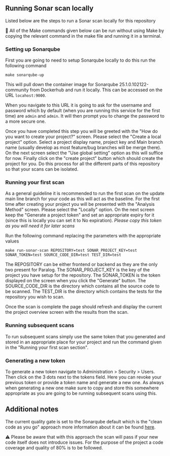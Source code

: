 ## Running Sonar scan locally

Listed below are the steps to run a Sonar scan locally for this repository

:large_blue_circle: All of the Make commands given below can be run without using Make by copying the relevant command in the make file and running it in a terminal.

### Setting up Sonarqube

First you are going to need to setup Sonarqube locally to do this run the following command

```
make sonarqube-up
```

This will pull down the container image for Sonarqube 25.1.0.102122-community from Dockerhub and run it locally. This can be accessed on the URL `locahost:9000`.

When you navigate to this URL it is going to ask for the username and password which by default (when you are running this service for the first time) are `admin` and `admin`. It will then prompt you to change the password to a more secure one.

Once you have completed this step you will be greeted with the "How do you want to create your project?" screen. Please select the "Create a local project" option. Select a project display name, project key and Main branch name (usually develop as most feature/bug branches will be merge there). On the next screen select the "Use global setting" option as this will suffice for now. Finally click on the "create project" button which should create the project for you. Do this process for all the different parts of this repository so that your scans can be isolated.

### Running your first scan

As a general guideline it is recommended to run the first scan on the update main line branch for your code as this will act as the baseline. For the first time after creating your project you will be presented with the "Analysis Method" screen. Please select the "Locally" option. On the next screen keep the "Generate a project token" and set an appropriate expiry for it (since this is locally you can set it to No expiration). _Please copy this token as you will need it for later scans_

Run the following command replacing the parameters with the appropriate values

```
make run-sonar-scan REPOSITORY=test SONAR_PROJECT_KEY=test SONAR_TOKEN=test SOURCE_CODE_DIR=test TEST_DIR=test
```

The REPOSITORY can be either frontend or backend as they are the only two present for Paralog.
The SONAR_PROJECT_KEY is the key of the project you have setup for the repository.
The SONAR_TOKEN is the token displayed on the screen when you click the "Generate" button.
The SOURCE_CODE_DIR is the directory which contains all the source code to be scanned.
The TEST_DIR is the directory which contains the tests for the repository you wish to scan.

Once the scan is complete the page should refresh and display the current the project overview screen with the results from the scan.

### Running subsequent scans

To run subsequent scans simply use the same token that you generated and stored in an appropriate place for your project and run the command given in the "Running your first scan section".

### Generating a new token

To generate a new token navigate to Administration > Security > Users. Then click on the 3 dots next to the tokens field. Here you can revoke your previous token or provide a token name and generate a new one. As always when generating a new one make sure to copy and store this somewhere appropriate as you are going to be running subsequent scans using this.

## Additional notes

The current quality gate is set to the Sonarqube default which is the "clean code as you go" approach more information about it can be found [here](https://docs.sonarsource.com/sonarqube-community-build/core-concepts/clean-as-you-code/introduction/).

:warning: Please be aware that with this approach the scan will pass if your new code itself does not introduce issues. For the purpose of the project a code coverage and quality of 80% is to be followed.
